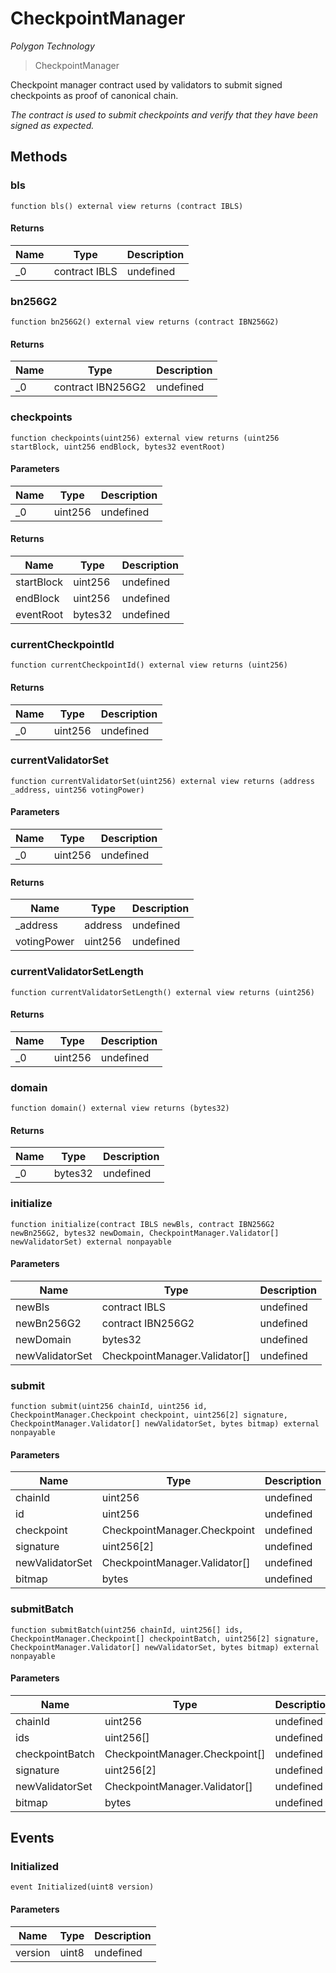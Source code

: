 # CheckpointManager

_Polygon Technology_

> CheckpointManager

Checkpoint manager contract used by validators to submit signed checkpoints as proof of canonical chain.

_The contract is used to submit checkpoints and verify that they have been signed as expected._

## Methods

### bls

```solidity
function bls() external view returns (contract IBLS)
```

#### Returns

| Name | Type          | Description |
| ---- | ------------- | ----------- |
| \_0  | contract IBLS | undefined   |

### bn256G2

```solidity
function bn256G2() external view returns (contract IBN256G2)
```

#### Returns

| Name | Type              | Description |
| ---- | ----------------- | ----------- |
| \_0  | contract IBN256G2 | undefined   |

### checkpoints

```solidity
function checkpoints(uint256) external view returns (uint256 startBlock, uint256 endBlock, bytes32 eventRoot)
```

#### Parameters

| Name | Type    | Description |
| ---- | ------- | ----------- |
| \_0  | uint256 | undefined   |

#### Returns

| Name       | Type    | Description |
| ---------- | ------- | ----------- |
| startBlock | uint256 | undefined   |
| endBlock   | uint256 | undefined   |
| eventRoot  | bytes32 | undefined   |

### currentCheckpointId

```solidity
function currentCheckpointId() external view returns (uint256)
```

#### Returns

| Name | Type    | Description |
| ---- | ------- | ----------- |
| \_0  | uint256 | undefined   |

### currentValidatorSet

```solidity
function currentValidatorSet(uint256) external view returns (address _address, uint256 votingPower)
```

#### Parameters

| Name | Type    | Description |
| ---- | ------- | ----------- |
| \_0  | uint256 | undefined   |

#### Returns

| Name        | Type    | Description |
| ----------- | ------- | ----------- |
| \_address   | address | undefined   |
| votingPower | uint256 | undefined   |

### currentValidatorSetLength

```solidity
function currentValidatorSetLength() external view returns (uint256)
```

#### Returns

| Name | Type    | Description |
| ---- | ------- | ----------- |
| \_0  | uint256 | undefined   |

### domain

```solidity
function domain() external view returns (bytes32)
```

#### Returns

| Name | Type    | Description |
| ---- | ------- | ----------- |
| \_0  | bytes32 | undefined   |

### initialize

```solidity
function initialize(contract IBLS newBls, contract IBN256G2 newBn256G2, bytes32 newDomain, CheckpointManager.Validator[] newValidatorSet) external nonpayable
```

#### Parameters

| Name            | Type                          | Description |
| --------------- | ----------------------------- | ----------- |
| newBls          | contract IBLS                 | undefined   |
| newBn256G2      | contract IBN256G2             | undefined   |
| newDomain       | bytes32                       | undefined   |
| newValidatorSet | CheckpointManager.Validator[] | undefined   |

### submit

```solidity
function submit(uint256 chainId, uint256 id, CheckpointManager.Checkpoint checkpoint, uint256[2] signature, CheckpointManager.Validator[] newValidatorSet, bytes bitmap) external nonpayable
```

#### Parameters

| Name            | Type                          | Description |
| --------------- | ----------------------------- | ----------- |
| chainId         | uint256                       | undefined   |
| id              | uint256                       | undefined   |
| checkpoint      | CheckpointManager.Checkpoint  | undefined   |
| signature       | uint256[2]                    | undefined   |
| newValidatorSet | CheckpointManager.Validator[] | undefined   |
| bitmap          | bytes                         | undefined   |

### submitBatch

```solidity
function submitBatch(uint256 chainId, uint256[] ids, CheckpointManager.Checkpoint[] checkpointBatch, uint256[2] signature, CheckpointManager.Validator[] newValidatorSet, bytes bitmap) external nonpayable
```

#### Parameters

| Name            | Type                           | Description |
| --------------- | ------------------------------ | ----------- |
| chainId         | uint256                        | undefined   |
| ids             | uint256[]                      | undefined   |
| checkpointBatch | CheckpointManager.Checkpoint[] | undefined   |
| signature       | uint256[2]                     | undefined   |
| newValidatorSet | CheckpointManager.Validator[]  | undefined   |
| bitmap          | bytes                          | undefined   |

## Events

### Initialized

```solidity
event Initialized(uint8 version)
```

#### Parameters

| Name    | Type  | Description |
| ------- | ----- | ----------- |
| version | uint8 | undefined   |
